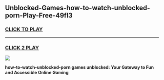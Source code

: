 
## Unblocked-Games-how-to-watch-unblocked-porn-Play-Free-49fl3
<h3>
<a href="https://premium76.site?title=how-to-watch-unblocked-porn&ref=21A">CLICK TO PLAY</a></h3>
<hr>

<h3>
<a href="https://premium76.site?title=how-to-watch-unblocked-porn&ref=21A">CLICK 2 PLAY</a>
  
</h3>

<a href="https://premium76.site?title=how-to-watch-unblocked-porn&ref=21A"><img src="https://clearcache.store/games.png"></a>


**how-to-watch-unblocked-porn games unblocked: Your Gateway to Fun and Accessible Online Gaming**
